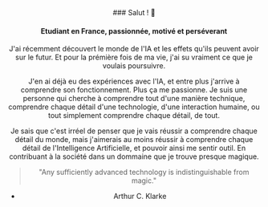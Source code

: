 <div align="center">
  ### Salut ! 👋

#### Etudiant en France, passionnée, motivé et perséverant

  <p>
    J'ai récemment découvert le monde de l'IA et les effets qu'ils peuvent avoir sur le futur. Et pour la prémière fois de ma vie, j'ai su vraiment ce que je voulais poursuivre.
  </p>
  <p>
    J'en ai déjà eu des expériences avec l'IA, et entre plus j'arrive à comprendre son fonctionnement. Plus ça me passionne. Je suis une personne qui cherche à comprendre tout d'une manière technique, comprendre chaque détail d'une technologie, d'une interaction humaine, ou tout simplement comprendre chaque détail, de tout.
  </p>
  <p>
    Je sais que c'est irréel de penser que je vais réussir a comprendre chaque détail du monde, mais j'aimerais au moins réussir à comprendre chaque détail de l'Intelligence Artificielle, et pouvoir ainsi me sentir outil. En contribuant à la société dans un dommaine que je trouve presque magique.
  </p>

> "Any sufficiently advanced technology is indistinguishable from magic."

- Arthur C. Klarke

</div>
